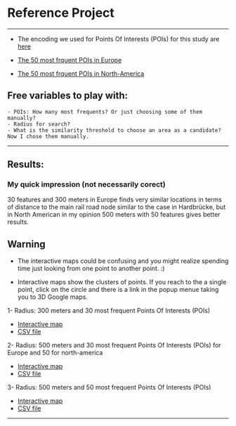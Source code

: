 # Reference Project
***

- The encoding we used for Points Of Interests (POIs) for this study are [here](https://github.com/sevamoo/reference_project/blob/master/data/poi_types.csv)


- [The 50 most frquent POIs in Europe](https://github.com/sevamoo/reference_project/blob/master/data/europe_POIs_sorted.csv) 


- [The 50 most frquent POIs in North-America](https://github.com/sevamoo/reference_project/blob/master/data/north-america_POIs_sorted.csv) 


## Free variables to play with: 
```
- POIs: How many most frequents? Or just choosing some of them manually?
- Radius for search?
- What is the similarity threshold to choose an area as a candidate? Now I chose them manually.
```



***
## Results:


### My quick impression (not necessarily corect)

30 features and 300 meters in Europe finds very similar locations in terms of distance to the main rail road node similar to the case in Hardbrücke, but in North American in my opinion 500 meters with 50 features gives better results. 



## Warning

- The interactive maps could be confusing and you might realize spending time just looking from one point to another point. :)



- Interactive maps show the clusters of points. If you reach to the a single point, click on the circle and there is a link in the popup menue taking you to 3D Google maps.


1- Radius: 300 meters and 30 most frequent Points Of Interests (POIs) 
- [Interactive map](https://sevamoo.github.io/reference_project/mapboxgl_cluster30_300.html)
- [CSV file](https://github.com/sevamoo/reference_project/blob/master/data/similarpoints_all_47.38675740000001_8.516673500000024_r_300_no_keys_30_no_points_5838.csv)

2- Radius: 500 meters and 30 most frequent Points Of Interests (POIs) for Europe and 50 for north-america
- [Interactive map](https://sevamoo.github.io/reference_project/mapboxgl_cluster30.html)
- [CSV file](https://github.com/sevamoo/reference_project/blob/master/data/similarpoints_all_47.38675740000001_8.516673500000024_r_500_no_keys_30_no_points_1300.csv)


3- Radius: 500 meters and 50 most frequent Points Of Interests (POIs) 
- [Interactive map](https://sevamoo.github.io/reference_project/mapboxgl_cluster50.html)
- [CSV file](https://github.com/sevamoo/reference_project/blob/master/data/similarpoints_all_47.38675740000001_8.516673500000024_r_500_no_keys_50_no_points_2574.csv)

****






